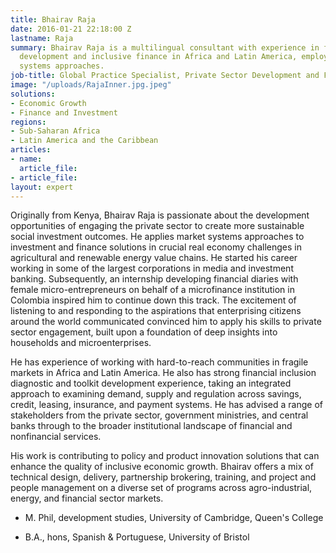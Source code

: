 ```yaml
---
title: Bhairav Raja
date: 2016-01-21 22:18:00 Z
lastname: Raja
summary: Bhairav Raja is a multilingual consultant with experience in financial sector
  development and inclusive finance in Africa and Latin America, employing market
  systems approaches.
job-title: Global Practice Specialist, Private Sector Development and Financial Services
image: "/uploads/RajaInner.jpg.jpeg"
solutions:
- Economic Growth
- Finance and Investment
regions:
- Sub-Saharan Africa
- Latin America and the Caribbean
articles:
- name: 
  article_file: 
- article_file: 
layout: expert
---
```


Originally from Kenya, Bhairav Raja is passionate about the development opportunities of engaging the private sector to create more sustainable social investment outcomes. He applies market systems approaches to investment and finance solutions in crucial real economy challenges in agricultural and renewable energy value chains. He started his career working in some of the largest corporations in media and investment banking. Subsequently, an internship developing financial diaries with female micro-entrepreneurs on behalf of a microfinance institution in Colombia inspired him to continue down this track. The excitement of listening to and responding to the aspirations that enterprising citizens around the world communicated convinced him to apply his skills to private sector engagement, built upon a foundation of deep insights into households and microenterprises.

He has experience of working with hard-to-reach communities in fragile markets in Africa and Latin America. He also has strong financial inclusion diagnostic and toolkit development experience, taking an integrated approach to examining demand, supply and regulation across savings, credit, leasing, insurance, and payment systems. He has advised a range of stakeholders from the private sector, government ministries, and central banks through to the broader institutional landscape of financial and nonfinancial services.

His work is contributing to policy and product innovation solutions that can enhance the quality of inclusive economic growth. Bhairav offers a mix of technical design, delivery, partnership brokering, training, and project and people management on a diverse set of programs across agro-industrial, energy, and financial sector markets.

* M. Phil, development studies, University of Cambridge, Queen's College

* B.A., hons, Spanish & Portuguese, University of Bristol